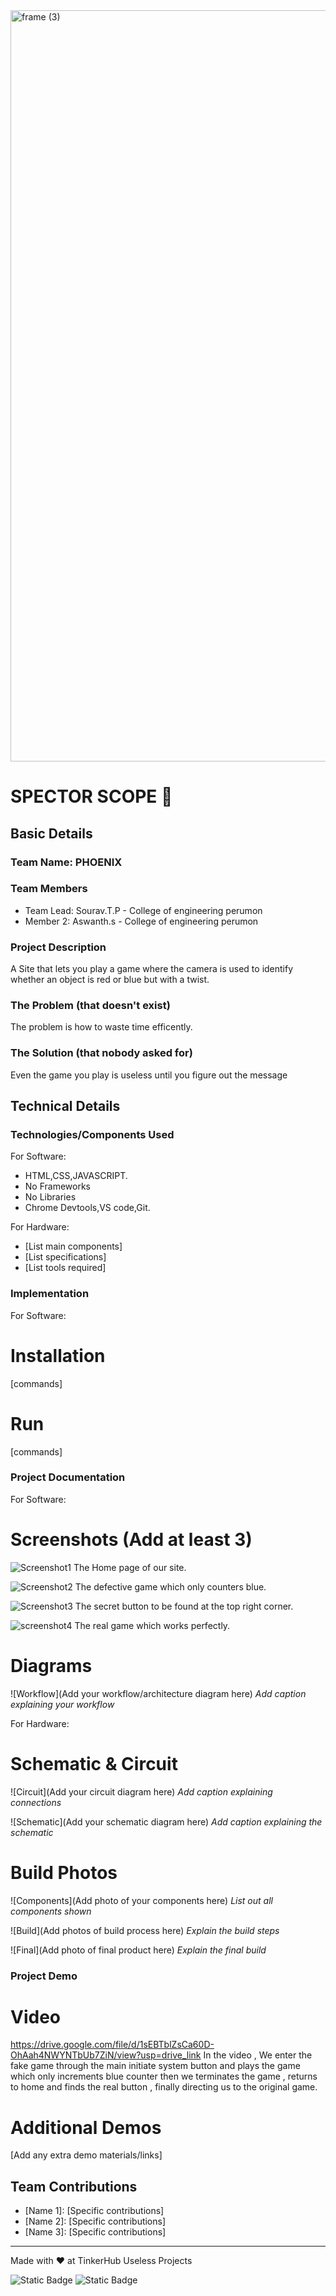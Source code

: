<img width="3188" height="1202" alt="frame (3)" src="https://github.com/user-attachments/assets/517ad8e9-ad22-457d-9538-a9e62d137cd7" />


# SPECTOR SCOPE 🎯


## Basic Details
### Team Name: PHOENIX


### Team Members
- Team Lead: Sourav.T.P - College of engineering perumon
- Member 2: Aswanth.s - College of engineering perumon

### Project Description
A Site that lets you play a game where the camera is used to identify whether an object is red or blue but with a twist.

### The Problem (that doesn't exist)
The problem is how to waste time efficently.

### The Solution (that nobody asked for)
Even the game you play is useless until you figure out the message

## Technical Details
### Technologies/Components Used
For Software:
- HTML,CSS,JAVASCRIPT.
- No Frameworks 
- No Libraries
- Chrome Devtools,VS code,Git.

For Hardware:
- [List main components]
- [List specifications]
- [List tools required]

### Implementation
For Software:
# Installation
[commands]

# Run
[commands]

### Project Documentation
For Software:

# Screenshots (Add at least 3)
![Screenshot1]("https://drive.google.com/file/d/1K30PGpfvHJ8OIWKOvff9Imm3INYm5yKy/view?usp=drive_link")
The Home page of our site.

![Screenshot2]("SS3.jpg")
The defective game which only counters blue.

![Screenshot3]("SS4.jpg")
The secret button to be found at the top right corner.

![screenshot4]("SS2.jpg")
The real game which works perfectly.

# Diagrams
![Workflow](Add your workflow/architecture diagram here)
*Add caption explaining your workflow*

For Hardware:

# Schematic & Circuit
![Circuit](Add your circuit diagram here)
*Add caption explaining connections*

![Schematic](Add your schematic diagram here)
*Add caption explaining the schematic*

# Build Photos
![Components](Add photo of your components here)
*List out all components shown*

![Build](Add photos of build process here)
*Explain the build steps*

![Final](Add photo of final product here)
*Explain the final build*

### Project Demo
# Video
https://drive.google.com/file/d/1sEBTblZsCa60D-OhAah4NWYNTbUb7ZiN/view?usp=drive_link
In the video , We enter the fake game through the main initiate system button and plays the game which only increments blue counter then we terminates the game , returns to home and finds the real button , finally directing us to the original game.

# Additional Demos
[Add any extra demo materials/links]

## Team Contributions
- [Name 1]: [Specific contributions]
- [Name 2]: [Specific contributions]
- [Name 3]: [Specific contributions]

---
Made with ❤️ at TinkerHub Useless Projects 

![Static Badge](https://img.shields.io/badge/TinkerHub-24?color=%23000000&link=https%3A%2F%2Fwww.tinkerhub.org%2F)
![Static Badge](https://img.shields.io/badge/UselessProjects--25-25?link=https%3A%2F%2Fwww.tinkerhub.org%2Fevents%2FQ2Q1TQKX6Q%2FUseless%2520Projects)



